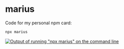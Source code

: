 # marius

Code for my personal npm card:

```bash
npx marius
```

[![Output of running "npx marius" on the command line](https://pbs.twimg.com/media/Duz135nWsAAyV2d.jpg:large)](https://twitter.com/mariusschulz/status/1075504901998944256)
